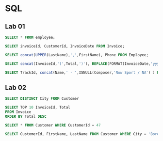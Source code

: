# SQL

## Lab 01

```sql
SELECT * FROM employee;
```

```sql
SELECT invoiceId, CustomerId, InvoiceDate FROM Invoice;
```

```sql
SELECT concat(UPPER(LastName),',',FirstName), Phone FROM Employee;
```

```sql
SELECT concat(InvoiceId,'(',Total,')'), REPLACE(FORMAT(InvoiceDate,'yyyy-mm-dd'), '-','.') FROM Invoice;
```

```sql
SELECT TrackId, concat(Name,' - ',ISNULL(Composer,'Now Sport / NA') ) FROM Track;
```

## Lab 02

```sql
SELECT DISTINCT City FROM Customer
```

```sql
SELECT TOP 10 InvoiceId, Total
FROM Invoice
ORDER BY Total DESC
```

```sql
SELECT * FROM Customer WHERE CustomerId = 47
```

```sql
SELECT CustomerId, FirstName, LastName FROM Customer WHERE City = 'Bordeaux' OR  City = 'Chicago' OR  City = 'Lisbon' OR  City = 'Berlin'
```
